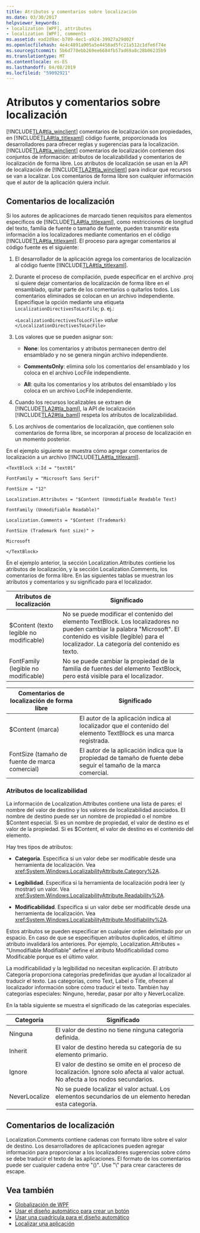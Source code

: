 ```yaml
---
title: Atributos y comentarios sobre localización
ms.date: 03/30/2017
helpviewer_keywords:
- localization [WPF], attributes
- localization [WPF], comments
ms.assetid: ead2d9ac-b709-4ec1-a924-39927a29d02f
ms.openlocfilehash: 4e4c4891a905a5e4458ad5fc21a512c1dfe6f74e
ms.sourcegitcommit: 5b6d778ebb269ee6684fb57ad69a8c28b06235b9
ms.translationtype: MT
ms.contentlocale: es-ES
ms.lasthandoff: 04/08/2019
ms.locfileid: "59092921"
---
```

# <a name="localization-attributes-and-comments"></a>Atributos y comentarios sobre localización
[!INCLUDE[TLA#tla_winclient](../../../../includes/tlasharptla-winclient-md.md)] comentarios de localización son propiedades, en [!INCLUDE[TLA#tla_titlexaml](../../../../includes/tlasharptla-titlexaml-md.md)] código fuente, proporcionada los desarrolladores para ofrecer reglas y sugerencias para la localización. [!INCLUDE[TLA#tla_winclient](../../../../includes/tlasharptla-winclient-md.md)] comentarios de localización contienen dos conjuntos de información: atributos de localizabilidad y comentarios de localización de forma libre. Los atributos de localización se usan en la API de localización de [!INCLUDE[TLA2#tla_winclient](../../../../includes/tla2sharptla-winclient-md.md)] para indicar qué recursos se van a localizar. Los comentarios de forma libre son cualquier información que el autor de la aplicación quiera incluir.  

<a name="Localizer_Comments_"></a>   
## <a name="localization-comments"></a>Comentarios de localización  
 Si los autores de aplicaciones de marcado tienen requisitos para elementos específicos de [!INCLUDE[TLA#tla_titlexaml](../../../../includes/tlasharptla-titlexaml-md.md)], como restricciones de longitud del texto, familia de fuente o tamaño de fuente, pueden transmitir esta información a los localizadores mediante comentarios en el código [!INCLUDE[TLA#tla_titlexaml](../../../../includes/tlasharptla-titlexaml-md.md)]. El proceso para agregar comentarios al código fuente es el siguiente:  
  
1.  El desarrollador de la aplicación agrega los comentarios de localización al código fuente [!INCLUDE[TLA#tla_titlexaml](../../../../includes/tlasharptla-titlexaml-md.md)].  
  
2.  Durante el proceso de compilación, puede especificar en el archivo .proj si quiere dejar comentarios de localización de forma libre en el ensamblado, quitar parte de los comentarios o quitarlos todos. Los comentarios eliminados se colocan en un archivo independiente. Especifique la opción mediante una etiqueta `LocalizationDirectivesToLocFile`; p. ej.:  
  
     `<LocalizationDirectivesToLocFile>` *value* `</LocalizationDirectivesToLocFile>`  
  
3.  Los valores que se pueden asignar son:  
  
    -   **None**: los comentarios y atributos permanecen dentro del ensamblado y no se genera ningún archivo independiente.  
  
    -   **CommentsOnly**: elimina solo los comentarios del ensamblado y los coloca en el archivo LocFile independiente.  
  
    -   **All**: quita los comentarios y los atributos del ensamblado y los coloca en un archivo LocFile independiente.  
  
4.  Cuando los recursos localizables se extraen de [!INCLUDE[TLA2#tla_baml](../../../../includes/tla2sharptla-baml-md.md)], la API de localización [!INCLUDE[TLA2#tla_baml](../../../../includes/tla2sharptla-baml-md.md)] respeta los atributos de localizabilidad.  
  
5.  Los archivos de comentarios de localización, que contienen solo comentarios de forma libre, se incorporan al proceso de localización en un momento posterior.  
  
 En el ejemplo siguiente se muestra cómo agregar comentarios de localización a un archivo [!INCLUDE[TLA#tla_titlexaml](../../../../includes/tlasharptla-titlexaml-md.md)].  
  
 `<TextBlock x:Id = "text01"`  
  
 `FontFamily = "Microsoft Sans Serif"`  
  
 `FontSize = "12"`  
  
 `Localization.Attributes = "$Content (Unmodifiable Readable Text)`  
  
 `FontFamily (Unmodifiable Readable)"`  
  
 `Localization.Comments = "$Content (Trademark)`  
  
 `FontSize (Trademark font size)" >`  
  
 `Microsoft`  
  
 `</TextBlock>`  
  
 En el ejemplo anterior, la sección Localization.Attributes contiene los atributos de localización, y la sección Localization.Comments, los comentarios de forma libre. En las siguientes tablas se muestran los atributos y comentarios y su significado para el localizador.  
  
|Atributos de localización|Significado|  
|-----------------------------|-------------|  
|$Content (texto legible no modificable)|No se puede modificar el contenido del elemento TextBlock. Los localizadores no pueden cambiar la palabra "Microsoft". El contenido es visible (legible) para el localizador. La categoría del contenido es texto.|  
|FontFamily (legible no modificable)|No se puede cambiar la propiedad de la familia de fuentes del elemento TextBlock, pero está visible para el localizador.|  
  
|Comentarios de localización de forma libre|Significado|  
|--------------------------------------|-------------|  
|$Content (marca)|El autor de la aplicación indica al localizador que el contenido del elemento TextBlock es una marca registrada.|  
|FontSize (tamaño de fuente de marca comercial)|El autor de la aplicación indica que la propiedad de tamaño de fuente debe seguir el tamaño de la marca comercial.|  
  
### <a name="localizability-attributes"></a>Atributos de localizabilidad  
 La información de Localization.Attributes contiene una lista de pares: el nombre del valor de destino y los valores de localizabilidad asociados. El nombre de destino puede ser un nombre de propiedad o el nombre $Content especial. Si es un nombre de propiedad, el valor de destino es el valor de la propiedad. Si es $Content, el valor de destino es el contenido del elemento.  
  
 Hay tres tipos de atributos:  
  
-   **Categoría**. Especifica si un valor debe ser modificable desde una herramienta de localización. Vea <xref:System.Windows.LocalizabilityAttribute.Category%2A>.  
  
-   **Legibilidad**. Especifica si la herramienta de localización podrá leer (y mostrar) un valor. Vea <xref:System.Windows.LocalizabilityAttribute.Readability%2A>.  
  
-   **Modificabilidad**. Especifica si un valor debe ser modificable desde una herramienta de localización. Vea <xref:System.Windows.LocalizabilityAttribute.Modifiability%2A>.  
  
 Estos atributos se pueden especificar en cualquier orden delimitado por un espacio. En caso de que se especifiquen atributos duplicados, el último atributo invalidará los anteriores. Por ejemplo, Localization.Attributes = "Unmodifiable Modifiable" define el atributo Modificabilidad como Modificable porque es el último valor.  
  
 La modificabilidad y la legibilidad no necesitan explicación. El atributo Categoría proporciona categorías predefinidas que ayudan al localizador al traducir el texto. Las categorías, como Text, Label o Title, ofrecen al localizador información sobre cómo traducir el texto. También hay categorías especiales: Ninguno, heredar, pasar por alto y NeverLocalize.  
  
 En la tabla siguiente se muestra el significado de las categorías especiales.  
  
|Categoría|Significado|  
|--------------|-------------|  
|Ninguna|El valor de destino no tiene ninguna categoría definida.|  
|Inherit|El valor de destino hereda su categoría de su elemento primario.|  
|Ignore|El valor de destino se omite en el proceso de localización. Ignore solo afecta al valor actual. No afecta a los nodos secundarios.|  
|NeverLocalize|No se puede localizar el valor actual. Los elementos secundarios de un elemento heredan esta categoría.|  
  
<a name="Localization_Comments"></a>   
## <a name="localization-comments"></a>Comentarios de localización  
 Localization.Comments contiene cadenas con formato libre sobre el valor de destino. Los desarrolladores de aplicaciones pueden agregar información para proporcionar a los localizadores sugerencias sobre cómo se debe traducir el texto de las aplicaciones. El formato de los comentarios puede ser cualquier cadena entre "()". Use "\\" para crear caracteres de escape.  
  
## <a name="see-also"></a>Vea también

- [Globalización de WPF](globalization-for-wpf.md)
- [Usar el diseño automático para crear un botón](how-to-use-automatic-layout-to-create-a-button.md)
- [Usar una cuadrícula para el diseño automático](how-to-use-a-grid-for-automatic-layout.md)
- [Localizar una aplicación](how-to-localize-an-application.md)
